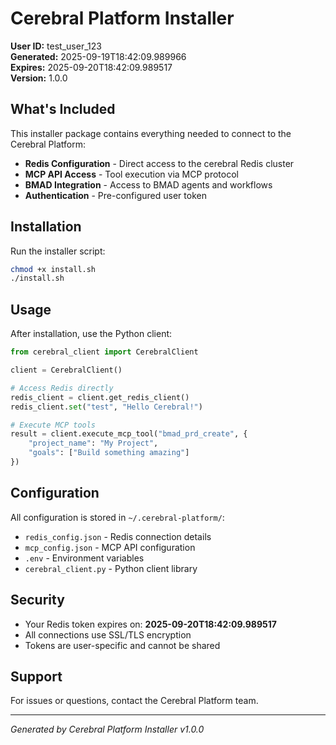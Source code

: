 # Cerebral Platform Installer

**User ID:** test_user_123  
**Generated:** 2025-09-19T18:42:09.989966  
**Expires:** 2025-09-20T18:42:09.989517  
**Version:** 1.0.0

## What's Included

This installer package contains everything needed to connect to the Cerebral Platform:

- **Redis Configuration** - Direct access to the cerebral Redis cluster
- **MCP API Access** - Tool execution via MCP protocol
- **BMAD Integration** - Access to BMAD agents and workflows
- **Authentication** - Pre-configured user token

## Installation

Run the installer script:

```bash
chmod +x install.sh
./install.sh
```

## Usage

After installation, use the Python client:

```python
from cerebral_client import CerebralClient

client = CerebralClient()

# Access Redis directly
redis_client = client.get_redis_client()
redis_client.set("test", "Hello Cerebral!")

# Execute MCP tools
result = client.execute_mcp_tool("bmad_prd_create", {
    "project_name": "My Project",
    "goals": ["Build something amazing"]
})
```

## Configuration

All configuration is stored in `~/.cerebral-platform/`:

- `redis_config.json` - Redis connection details
- `mcp_config.json` - MCP API configuration
- `.env` - Environment variables
- `cerebral_client.py` - Python client library

## Security

- Your Redis token expires on: **2025-09-20T18:42:09.989517**
- All connections use SSL/TLS encryption
- Tokens are user-specific and cannot be shared

## Support

For issues or questions, contact the Cerebral Platform team.

---

*Generated by Cerebral Platform Installer v1.0.0*
